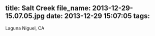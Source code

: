 title: Salt Creek
file_name: 2013-12-29-15.07.05.jpg
date: 2013-12-29 15:07:05
tags:
---

Laguna Niguel, CA